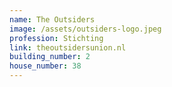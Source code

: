 ```yaml
---
name: The Outsiders
image: /assets/outsiders-logo.jpeg
profession: Stichting
link: theoutsidersunion.nl
building_number: 2
house_number: 38
---
```

